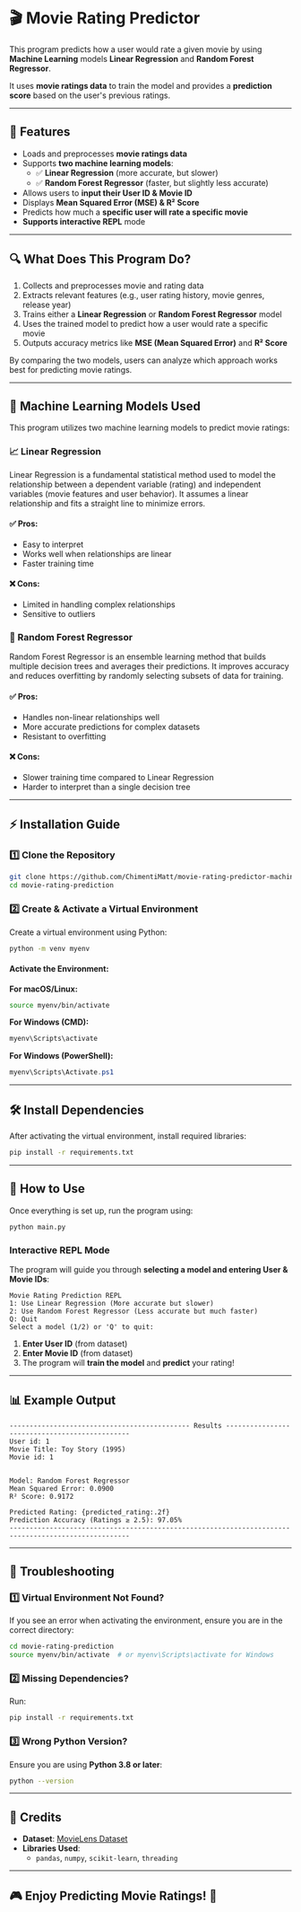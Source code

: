 # 🎬 Movie Rating Predictor

This program predicts how a user would rate a given movie by using **Machine Learning** models **Linear Regression** and **Random Forest Regressor**.

It uses **movie ratings data** to train the model and provides a **prediction score** based on the user's previous ratings.

---

## 🚀 Features

- Loads and preprocesses **movie ratings data**
- Supports **two machine learning models**:
  - ✅ **Linear Regression** (more accurate, but slower)
  - ✅ **Random Forest Regressor** (faster, but slightly less accurate)
- Allows users to **input their User ID & Movie ID**
- Displays **Mean Squared Error (MSE) & R² Score**
- Predicts how much a **specific user will rate a specific movie**
- **Supports interactive REPL** mode

---

## 🔍 What Does This Program Do?

1. Collects and preprocesses movie and rating data  
2. Extracts relevant features (e.g., user rating history, movie genres, release year)  
3. Trains either a **Linear Regression** or **Random Forest Regressor** model  
4. Uses the trained model to predict how a user would rate a specific movie  
5. Outputs accuracy metrics like **MSE (Mean Squared Error)** and **R² Score**  

By comparing the two models, users can analyze which approach works best for predicting movie ratings.

---

## 🤖 Machine Learning Models Used

This program utilizes two machine learning models to predict movie ratings:

### 📈 Linear Regression

Linear Regression is a fundamental statistical method used to model the relationship between a dependent variable (rating) and independent variables (movie features and user behavior). It assumes a linear relationship and fits a straight line to minimize errors.

#### ✅ Pros:
- Easy to interpret  
- Works well when relationships are linear  
- Faster training time  

#### ❌ Cons:
- Limited in handling complex relationships  
- Sensitive to outliers  

### 🌲 Random Forest Regressor

Random Forest Regressor is an ensemble learning method that builds multiple decision trees and averages their predictions. It improves accuracy and reduces overfitting by randomly selecting subsets of data for training.

#### ✅ Pros:
- Handles non-linear relationships well  
- More accurate predictions for complex datasets  
- Resistant to overfitting  

#### ❌ Cons:
- Slower training time compared to Linear Regression  
- Harder to interpret than a single decision tree  

---

## ⚡️ Installation Guide

### 1️⃣ Clone the Repository
```bash
git clone https://github.com/ChimentiMatt/movie-rating-predictor-machine-learning
cd movie-rating-prediction
```

### 2️⃣ Create & Activate a Virtual Environment

Create a virtual environment using Python:
```bash
python -m venv myenv
```

#### **Activate the Environment**:
**For macOS/Linux:**
```bash
source myenv/bin/activate
```
**For Windows (CMD):**
```cmd
myenv\Scripts\activate
```
**For Windows (PowerShell):**
```powershell
myenv\Scripts\Activate.ps1
```

---

## 🛠 Install Dependencies
After activating the virtual environment, install required libraries:
```bash
pip install -r requirements.txt
```

---

## 🎯 How to Use

Once everything is set up, run the program using:
```bash
python main.py
```

### **Interactive REPL Mode**
The program will guide you through **selecting a model and entering User & Movie IDs**:

```
Movie Rating Prediction REPL
1: Use Linear Regression (More accurate but slower)
2: Use Random Forest Regressor (Less accurate but much faster)
Q: Quit
Select a model (1/2) or 'Q' to quit:
```

1. **Enter User ID** (from dataset)
2. **Enter Movie ID** (from dataset)
3. The program will **train the model** and **predict** your rating!

---

## 📊 Example Output
```
--------------------------------------------- Results ----------------------------------------------
User id: 1 
Movie Title: Toy Story (1995)
Movie id: 1


Model: Random Forest Regressor
Mean Squared Error: 0.0900
R² Score: 0.9172

Predicted Rating: {predicted_rating:.2f}
Prediction Accuracy (Ratings ≥ 2.5): 97.05%
----------------------------------------------------------------------------------------------------
```

---

## 🔧 Troubleshooting

### 1️⃣ Virtual Environment Not Found?
If you see an error when activating the environment, ensure you are in the correct directory:
```bash
cd movie-rating-prediction
source myenv/bin/activate  # or myenv\Scripts\activate for Windows
```

### 2️⃣ Missing Dependencies?
Run:
```bash
pip install -r requirements.txt
```

### 3️⃣ Wrong Python Version?
Ensure you are using **Python 3.8 or later**:
```bash
python --version
```
---

## 📎 Credits
- **Dataset**: [MovieLens Dataset](https://grouplens.org/datasets/movielens/)
- **Libraries Used**:
  - `pandas`, `numpy`, `scikit-learn`, `threading`

---

## 🎮 Enjoy Predicting Movie Ratings! 🍿

